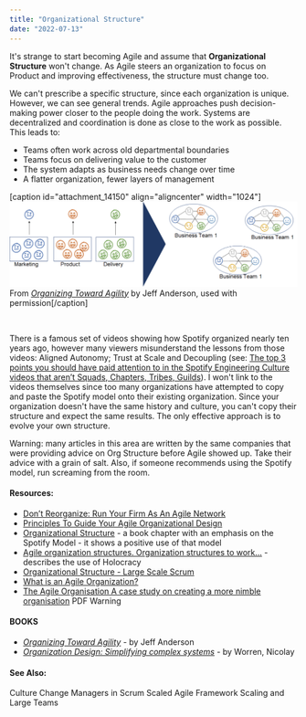 ```yaml
---
title: "Organizational Structure"
date: "2022-07-13"
---
```


It's strange to start becoming Agile and assume that **Organizational Structure** won't change. As Agile steers an organization to focus on Product and improving effectiveness, the structure must change too.

We can't prescribe a specific structure, since each organization is unique. However, we can see general trends. Agile approaches push decision-making power closer to the people doing the work. Systems are decentralized and coordination is done as close to the work as possible. This leads to:

- Teams often work across old departmental boundaries
- Teams focus on delivering value to the customer
- The system adapts as business needs change over time
- A flatter organization, fewer layers of management

\[caption id="attachment\_14150" align="aligncenter" width="1024"\][![Organizational Structure used with permission Jeff Anderson](images/Organizational-Structure-used-with-permission-Jeff-Anderson.png)](https://leanpub.com/agileorganizationdesign) From _[Organizing Toward Agility](https://leanpub.com/agileorganizationdesign)_ by Jeff Anderson, used with permission\[/caption\]

 

There is a famous set of videos showing how Spotify organized nearly ten years ago, however many viewers misunderstand the lessons from those videos: Aligned Autonomy; Trust at Scale and Decoupling (see: [The top 3 points you should have paid attention to in the Spotify Engineering Culture videos that aren’t Squads, Chapters, Tribes, Guilds](https://jchyip.medium.com/the-top-3-points-you-should-have-paid-attention-to-in-the-spotify-engineering-culture-videos-that-f936a512fb3b)). I won't link to the videos themselves since too many organizations have attempted to copy and paste the Spotify model onto their existing organization. Since your organization doesn't have the same history and culture, you can't copy their structure and expect the same results. The only effective approach is to evolve your own structure.

Warning: many articles in this area are written by the same companies that were providing advice on Org Structure before Agile showed up. Take their advice with a grain of salt. Also, if someone recommends using the Spotify model, run screaming from the room.

#### Resources:

- [Don’t Reorganize: Run Your Firm As An Agile Network](https://www.forbes.com/sites/stevedenning/2020/06/07/dont-reorganize-run-your-firm-as-an-agile-network/?sh=1f4d6d441ff6)
- [Principles To Guide Your Agile Organizational Design](https://agilebydesign.com/blog/design-principles-to-guide-your-agile-organizational-design/)
- [Organizational Structure](https://www.informit.com/articles/article.aspx?p=2931568&seqNum=2) - a book chapter with an emphasis on the Spotify Model - it shows a positive use of that model
- [Agile organization structures. Organization structures to work…](https://medium.com/the-i-in-agile-part-i-the-individual-contribution/agile-organization-structures-c87c8afae478) - describes the use of Holocracy
- [Organizational Structure - Large Scale Scrum](https://less.works/less/structure/organizational-structure)
- [What is an Agile Organization?](https://www.agileleadershipjourney.com/faqs/what-is-an-agile-organization)
- [The Agile Organisation A case study on creating a more nimble organisation](https://www.researchgate.net/publication/286921189_The_Agile_Organisation_A_case_study_on_creating_a_more_nimble_organisation) PDF Warning

#### BOOKS

- [_Organizing Toward Agility_](https://leanpub.com/agileorganizationdesign) - by Jeff Anderson
- _[Organization Design: Simplifying complex systems](https://www.amazon.ca/Organization-Design-Simplifying-complex-systems/dp/1138502863/&tag=notesfromatoo-20)_ - by Worren, Nicolay

#### See Also:

Culture Change Managers in Scrum Scaled Agile Framework Scaling and Large Teams
